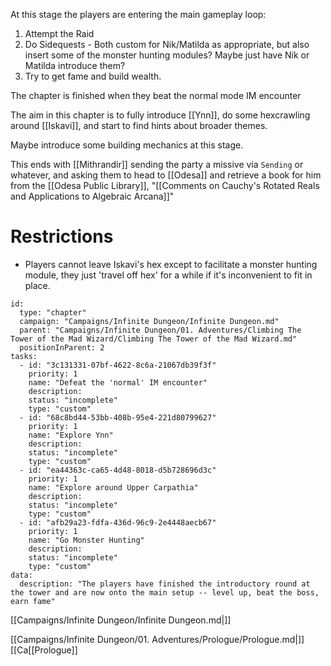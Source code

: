 At this stage the players are entering the main gameplay loop:

1. Attempt the Raid
2. Do Sidequests
		- Both custom for Nik/Matilda as appropriate, but also insert some of the monster hunting modules? Maybe just have Nik or Matilda introduce them?
3. Try to get fame and build wealth.

The chapter is finished when they beat the normal mode IM encounter

The aim in this chapter is to fully introduce [[Ynn]], do some hexcrawling around [[Iskavi]], and start to find hints about broader themes.

Maybe introduce some building mechanics at this stage.

This ends with [[Mithrandir]] sending the party a missive via `Sending` or whatever, and asking them to head to [[Odesa]] and retrieve a book for him from the [[Odesa Public Library]], "[[Comments on Cauchy's Rotated Reals and Applications to Algebraic Arcana]]"

# Restrictions

- Players cannot leave Iskavi's hex except to facilitate a monster hunting module, they just 'travel off hex' for a while if it's inconvenient to fit in place.


```RpgManager4
id: 
  type: "chapter"
  campaign: "Campaigns/Infinite Dungeon/Infinite Dungeon.md"
  parent: "Campaigns/Infinite Dungeon/01. Adventures/Climbing The Tower of the Mad Wizard/Climbing The Tower of the Mad Wizard.md"
  positionInParent: 2
tasks: 
  - id: "3c131331-07bf-4622-8c6a-21067db39f3f"
    priority: 1
    name: "Defeat the 'normal' IM encounter"
    description: 
    status: "incomplete"
    type: "custom"
  - id: "68c8bd44-53bb-408b-95e4-221d80799627"
    priority: 1
    name: "Explore Ynn"
    description: 
    status: "incomplete"
    type: "custom"
  - id: "ea44363c-ca65-4d48-8018-d5b728696d3c"
    priority: 1
    name: "Explore around Upper Carpathia"
    description: 
    status: "incomplete"
    type: "custom"
  - id: "afb29a23-fdfa-436d-96c9-2e4448aecb67"
    priority: 1
    name: "Go Monster Hunting"
    description: 
    status: "incomplete"
    type: "custom"
data: 
  description: "The players have finished the introductory round at the tower and are now onto the main setup -- level up, beat the boss, earn fame"
```

[[Campaigns/Infinite Dungeon/Infinite Dungeon.md|]]

[[Campaigns/Infinite Dungeon/01. Adventures/Prologue/Prologue.md|]]
[[Ca[[Prologue]]